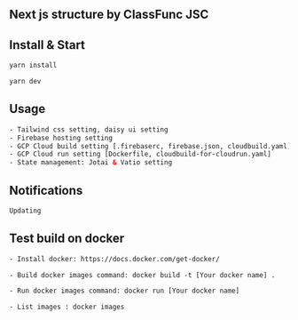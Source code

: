 ## Next js structure by ClassFunc JSC

## Install & Start

```bash
yarn install

yarn dev
```

## Usage

```html
- Tailwind css setting, daisy ui setting
- Firebase hosting setting
- GCP Cloud build setting [.firebaserc, firebase.json, cloudbuild.yaml]
- GCP Cloud run setting [Dockerfile, cloudbuild-for-cloudrun.yaml]
- State management: Jotai & Vatio setting
```

## Notifications

```html
Updating
```

## Test build on docker

```html
- Install docker: https://docs.docker.com/get-docker/

- Build docker images command: docker build -t [Your docker name] .

- Run docker images command: docker run [Your docker name]

- List images : docker images
```